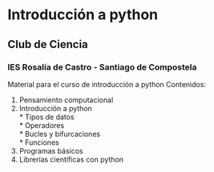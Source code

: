 # Introducción a python
## Club de Ciencia
### IES Rosalía de Castro - Santiago de Compostela
Material para el curso de introducción a python
Contenidos:
  1. Pensamiento computacional
  2. Introducción a python<br>
    * Tipos de datos<br>
    * Operadores<br>
    * Bucles y bifurcaciones<br>
    * Funciones<br>
  3. Programas básicos
  4. Librerías científicas con python

